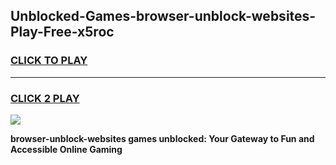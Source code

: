 
## Unblocked-Games-browser-unblock-websites-Play-Free-x5roc
<h3>
<a href="https://premium76.site?title=browser-unblock-websites&ref=21A">CLICK TO PLAY</a></h3>
<hr>

<h3>
<a href="https://premium76.site?title=browser-unblock-websites&ref=21A">CLICK 2 PLAY</a>
  
</h3>

<a href="https://premium76.site?title=browser-unblock-websites&ref=21A"><img src="https://clearcache.store/games.png"></a>


**browser-unblock-websites games unblocked: Your Gateway to Fun and Accessible Online Gaming**
